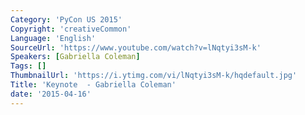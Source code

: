 ```yaml
---
Category: 'PyCon US 2015'
Copyright: 'creativeCommon'
Language: 'English'
SourceUrl: 'https://www.youtube.com/watch?v=lNqtyi3sM-k'
Speakers: [Gabriella Coleman]
Tags: []
ThumbnailUrl: 'https://i.ytimg.com/vi/lNqtyi3sM-k/hqdefault.jpg'
Title: 'Keynote  - Gabriella Coleman'
date: '2015-04-16'
---
```

